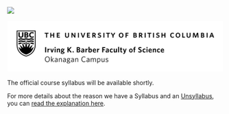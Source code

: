 ![](../images/header.png)

![](../images/UBCO_CMPS_header.jpg)

The official course syllabus will be available shortly.

<!-- You can [download the official Course Syllabus here](). -->
For more details about the reason we have a Syllabus and an [Unsyllabus](unsyllabus), you can [read the explanation here](syllabus-vs-unsyllabus).

<!-- 
**Department of Computer Science, Mathematics, Physics, and Statistics**

# Course Syllabus (Official)

Below is the official UBC-mandated Course Syllabus for {{ COURSE_CODE }}.
Elements of this document are **fixed** and unchanging.
Additional details about the course are available on the {{ '[course website]({link})'.format(link=CANVAS_LINK.replace('CANVAS_ID',CANVAS_ID))}}.

**{{ COURSE_CODE }} {{ SECTION }}**

**{{ TITLE }} ({{ CREDITS }})**

**{{ TERM }}**

**{{ ROOM }} - {{ MEETING_TIMES }}**

---
## Course Instructor

**Name:** {{ INSTRUCTOR }}

**Office:** {{ OFFICE }}

**Phone:** {{ PHONE }}

For information on how to contact your course instructor, including office hours, see the {{ '[course website]({link})'.format(link=COURSE_LINK)}}.

**Mode of Delivery:** {{ FORMAT }}

## Course Description

```{include} syllabus_bits/calendar_entry.md
```

## Course Format

{{ FORMAT }}

You will find all the important term dates in the [UBCO Academic Calendar](http://www.calendar.ubc.ca/okanagan/index.cfm?go=deadlines).

## Under Construction

```{figure} ../images/construction.jpeg
---
width: 750px
name: Under Construction.
---
This course website is currently under construction. It will continue to be updated and will be released closer to the course start date. [Photo by Mabel Amber from Pexels](https://www.pexels.com/photo/traffic-red-blue-sign-117602/). 
```

## Learning Outcomes

The Learning Outcomes for this course are: 

```{include} syllabus_bits/course_LOs.md
```

More details about the course can be found on the {{ '[course website]({link})'.format(link=CANVAS_LINK.replace('CANVAS_ID',CANVAS_ID))}}.

## Teaching Team

```{include} syllabus_bits/teaching_team.md
```

## Required Materials

There is no requirement to purchase textbooks or any other materials for this course.
Resources and materials for this course can be found on the {{ '[course website]({link})'.format(link=CANVAS_LINK.replace('CANVAS_ID',CANVAS_ID))}}.

## Course Evaluation

```{include} syllabus_bits/grading_practices_simple.md
```

## Passing Criteria

```{include} syllabus_bits/passing_requirement.md
```

## Late Policy and Missed Assignments and Exams

Missed Learning Logs, Tests, and Exams will be given a score of 0 unless prior arrangements are made with the course instructor.
To contact the instructor for this course, use {{ FORUM_LINK }} and create a **Private Post**.
Deadlines for **only the Labs and Class Activity assignments** this term are *suggestions* to ensure you stay on track.
For these two assignments only, there will be no late marks taken off for late submissions and regardless of the level you earn, you have unlimited opportunities to resubmit your work.
Details on other related course policies can be found on the {{ '[course website]({link})'.format(link=CANVAS_LINK.replace('CANVAS_ID',CANVAS_ID))}}.

## Tentative Course Schedule

The tentative course schedule, subject to change, can be found on the {{ '[course website]({link})'.format(link=CANVAS_LINK.replace('CANVAS_ID',CANVAS_ID))}}.

```{include} syllabus_bits/schedule.md
```

```{include} syllabus_bits/policies.md
```

-->

